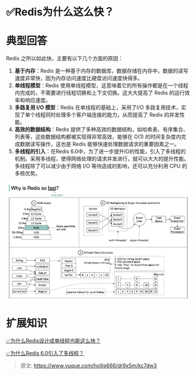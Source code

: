 # ✅Redis为什么这么快？


# 典型回答

Redis 之所以如此快，主要有以下几个方面的原因：

1. **基于内存**：Redis 是一种基于内存的数据库，数据存储在内存中，数据的读写速度非常快，因为内存访问速度比硬盘访问速度快得多。
2. **单线程模型**：Redis 使用单线程模型，这意味着它的所有操作都是在一个线程内完成的，不需要进行线程切换和上下文切换。这大大提高了 Redis 的运行效率和响应速度。
3. **多路复用 I/O 模型**：Redis 在单线程的基础上，采用了I/O 多路复用技术，实现了单个线程同时处理多个客户端连接的能力，从而提高了 Redis 的并发性能。
4. **高效的数据结构**：Redis 提供了多种高效的数据结构，如哈希表、有序集合、列表等，这些数据结构都被实现得非常高效，能够在 O(1) 的时间复杂度内完成数据读写操作，这也是 Redis 能够快速处理数据请求的重要因素之一。
5. **多线程的引入**：在Redis 6.0中，为了进一步提升IO的性能，引入了多线程的机制。采用多线程，使得网络处理的请求并发进行，就可以大大的提升性能。多线程除了可以减少由于网络 I/O 等待造成的影响，还可以充分利用 CPU 的多核优势。

![1694397993329-8fd3aee0-15fc-4115-bff8-3da1a4ab48c3.jpeg](./img/Kv--KvxdJOxpQhVn/1694397993329-8fd3aee0-15fc-4115-bff8-3da1a4ab48c3-290664.jpeg)


# 扩展知识

[✅为什么Redis设计成单线程也能这么快？](https://www.yuque.com/hollis666/dr9x5m/lrhzxqbur0eywnfu?view=doc_embed)

[✅为什么Redis 6.0引入了多线程？](https://www.yuque.com/hollis666/dr9x5m/zfpgxa93bmn9png9?view=doc_embed)


> 原文: <https://www.yuque.com/hollis666/dr9x5m/kc7dw3>